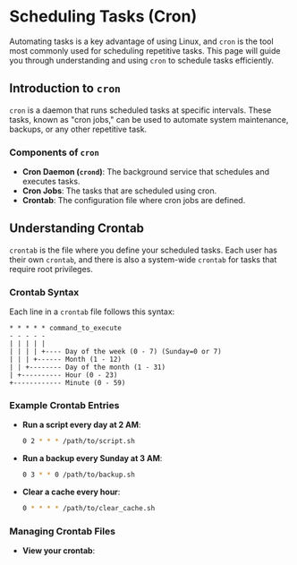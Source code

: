 # Scheduling Tasks (Cron)

Automating tasks is a key advantage of using Linux, and `cron` is the tool most commonly used for scheduling repetitive tasks. This page will guide you through understanding and using `cron` to schedule tasks efficiently.

## Introduction to `cron`

`cron` is a daemon that runs scheduled tasks at specific intervals. These tasks, known as "cron jobs," can be used to automate system maintenance, backups, or any other repetitive task.

### Components of `cron`

- **Cron Daemon (`crond`)**: The background service that schedules and executes tasks.
- **Cron Jobs**: The tasks that are scheduled using cron.
- **Crontab**: The configuration file where cron jobs are defined.

## Understanding Crontab

`crontab` is the file where you define your scheduled tasks. Each user has their own `crontab`, and there is also a system-wide `crontab` for tasks that require root privileges.

### Crontab Syntax

Each line in a `crontab` file follows this syntax:

```
* * * * * command_to_execute
- - - - -
| | | | |
| | | | +---- Day of the week (0 - 7) (Sunday=0 or 7)
| | | +------ Month (1 - 12)
| | +-------- Day of the month (1 - 31)
| +---------- Hour (0 - 23)
+------------ Minute (0 - 59)
```

### Example Crontab Entries

- **Run a script every day at 2 AM**:

    ```bash
    0 2 * * * /path/to/script.sh
    ```

- **Run a backup every Sunday at 3 AM**:

    ```bash
    0 3 * * 0 /path/to/backup.sh
    ```

- **Clear a cache every hour**:

    ```bash
    0 * * * * /path/to/clear_cache.sh
    ```

### Managing Crontab Files

- **View your crontab**:

